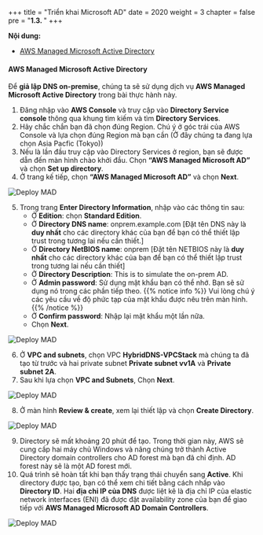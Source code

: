 +++
title = "Triển khai Microsoft AD"
date = 2020
weight = 3
chapter = false
pre = "<b>1.3. </b>"
+++

**Nội dung:**
- [AWS Managed Microsoft Active Directory](#aws-managed-microsoft-active-directory)

#### AWS Managed Microsoft Active Directory

Để **giả lập DNS on-premise**, chúng ta sẽ sử dụng dịch vụ **AWS Managed Microsoft Active Directory** trong bài thực hành này.

1. Đăng nhập vào **AWS Console** và truy cập vào **Directory Service console** thông qua khung tìm kiếm và tìm **Directory Services**.
2. Hãy chắc chắn bạn đã chọn đúng Region. Chú ý ở góc trái của AWS Console và lựa chọn đúng Region mà bạn cần (Ở đây chúng ta đang lựa chọn Asia Pacfic (Tokyo))
3. Nếu là lần đầu truy cập vào Directory Services ở region, bạn sẽ được dẫn đến màn hình chào khởi đầu. Chọn **“AWS Managed Microsoft AD”** và chọn **Set up directory**.
4. Ở trang kế tiếp, chọn **“AWS Managed Microsoft AD”** và chọn **Next**.

![Deploy MAD](../../../images/1/5-mad.png?width=90pc)

5. Trong trang **Enter Directory Information**, nhập vào các thông tin sau:
   - Ở **Edition**: chọn **Standard Edition**.
   - Ở **Directory DNS name**: onprem.example.com [Đặt tên DNS này là **duy nhất** cho các directory khác của bạn để bạn có thể thiết lập trust trong tương lai nếu cần thiết.]
   - Ở **Directory NetBIOS name**: onprem [Đặt tên NETBIOS này là **duy nhất** cho các directory khác của bạn để bạn có thể thiết lập trust trong tương lai nếu cần thiết]
   - Ở **Directory Description**: This is to simulate the on-prem AD.
   - Ở **Admin password**: Sử dụng mật khẩu bạn có thể nhớ. Bạn sẽ sử dụng nó trong các phần tiếp theo. 
   {{% notice info %}}
   Vui lòng chú ý các yêu cầu về độ phức tạp của mật khẩu được nêu trên màn hình.
   {{% /notice %}}
   - Ở **Confirm password**: Nhập lại mật khẩu một lần nữa.
   - Chọn **Next**.

![Deploy MAD](../../../images/1/5-mad2.png?width=90pc)

6. Ở **VPC and subnets**, chọn VPC **HybridDNS-VPCStack** mà chúng ta đã tạo từ trước và hai private subnet **Private subnet vv1A** và **Private subnet 2A**.
7. Sau khi lựa chọn **VPC and Subnets**, Chọn **Next**.

![Deploy MAD](../../../images/1/5-mad3.png?width=90pc)

8. Ở màn hình **Review & create**, xem lại thiết lập và chọn **Create Directory**.

![Deploy MAD](../../../images/1/5-mad4.png?width=90pc)

9. Directory sẽ mất khoảng 20 phút để tạo. Trong thời gian này, AWS sẽ cung cấp hai máy chủ Windows và nâng chúng trở thành Active Directory domain controllers cho AD forest mà bạn đã chỉ định. AD forest này sẽ là một AD forest mới.
10.  Quá trình sẽ hoàn tất khi bạn thấy trạng thái chuyển sang **Active**. Khi directory được tạo, bạn có thể xem chi tiết bằng cách nhấp vào **Directory ID**. Hai **địa chỉ IP của DNS** được liệt kê là địa chỉ IP của elastic network interfaces (ENI) đã được đặt availability zone của bạn để giao tiếp với **AWS Managed Microsoft AD Domain Controllers**.

![Deploy MAD](../../../images/1/5-mad5.png?width=90pc)

